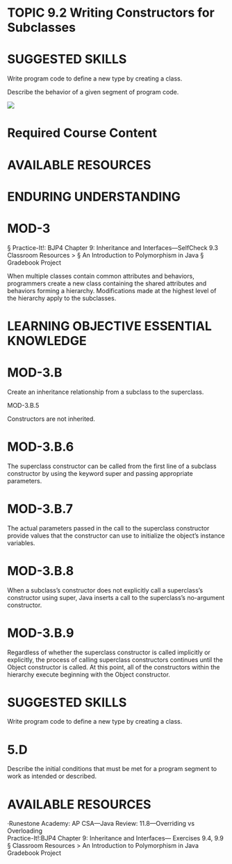 # TOPIC 9.2 Writing Constructors for Subclasses  

# SUGGESTED SKILLS  

Write program code to define a new type by creating a class.  

Describe the behavior of a given segment of program code.  

![](images/e6ed783cc306f747320253546ba31d47e022b815af24306529e7d0e6bbf98c07.jpg)  

# Required Course Content  

# AVAILABLE RESOURCES  

# ENDURING UNDERSTANDING  

# MOD-3  

§ Practice-It!: BJP4 Chapter 9: Inheritance and Interfaces—SelfCheck 9.3 Classroom Resources $>$ § An Introduction to Polymorphism in Java § Gradebook Project  

When multiple classes contain common attributes and behaviors, programmers create a new class containing the shared attributes and behaviors forming a hierarchy. Modifications made at the highest level of the hierarchy apply to the subclasses.  

# LEARNING OBJECTIVE ESSENTIAL KNOWLEDGE  

# MOD-3.B  

Create an inheritance relationship from a subclass to the superclass.  

MOD-3.B.5  

Constructors are not inherited.  

# MOD-3.B.6  

The superclass constructor can be called from the first line of a subclass constructor by using the keyword super and passing appropriate parameters.  

# MOD-3.B.7  

The actual parameters passed in the call to the superclass constructor provide values that the constructor can use to initialize the object’s instance variables.  

# MOD-3.B.8  

When a subclass’s constructor does not explicitly call a superclass’s constructor using super, Java inserts a call to the superclass’s no-argument constructor.  

# MOD-3.B.9  

Regardless of whether the superclass constructor is called implicitly or explicitly, the process of calling superclass constructors continues until the Object constructor is called. At this point, all of the constructors within the hierarchy execute beginning with the Object constructor.  

# SUGGESTED SKILLS  

Write program code to define a new type by creating a class.  

# 5.D  

Describe the initial conditions that must be met for a program segment to work as intended or described.  

# AVAILABLE RESOURCES  

·Runestone Academy: AP CSA—Java Review: 11.8—Overriding vs Overloading   
Practice-It!:BJP4 Chapter 9: Inheritance and Interfaces— Exercises 9.4, 9.9   
§ Classroom Resources > An Introduction to Polymorphism in Java Gradebook Project